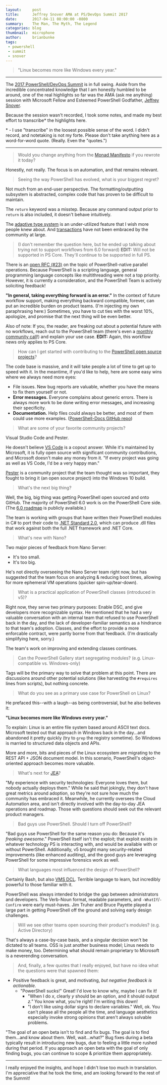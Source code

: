 ```yaml
---
layout:     post
title:      Jeffrey Snover AMA at PS/DevOps Summit 2017
date:       2017-04-11 08:00:00 -0800
summary:    The Man, The Myth, The Legend
categories: blog
thumbnail:  microphone
author:     brianbunke
tags:
 - powershell
 - summit
 - snover
---
```


> "Linux becomes more like Windows every year."

---

The [2017 PowerShell/DevOps Summit] is in full swing. Aside from the incredible concentrated knowledge that I am honestly humbled to be around, one of the real highlights so far was the AMA (ask me anything) session with Microsoft Fellow and Esteemed PowerShell Godfather, [Jeffrey Snover].

Because the session wasn't recorded, I took some notes, and made my best effort to transcribe* the highlights here.

\* - I use "transcribe" in the loosest possible sense of the word. I didn't record, and notetaking is not my forte. Please don't take anything here as a word-for-word quote. (Really. Even the "quotes.")

---

> Would you change anything from the [Monad Manifesto] if you rewrote it today?

Honestly, not really. The focus is on automation, and that remains relevant.

> Seeing the way PowerShell has evolved, what is your biggest regret?

Not much from an end-user perspective. The formatting/outputting subsystem is abstracted, complex code that has proven to be difficult to maintain.

The `return` keyword was a misstep. Because any command output prior to `return` is also included, it doesn't behave intuitively.

The [adaptive type system] is an under-utilized feature that I wish more people knew about. And [transactions] have not been embraced by the community at large.

> (I don't remember the question here, but he ended up talking about trying not to support workflows from 6.0 forward) **EDIT:** Will not be supported in PS Core. They'll continue to be supported in full PS.

There is an [open RFC (#23)] on the topic of PowerShell-native parallel operations. Because PowerShell is a scripting language, general programming language concepts like multithreading were not a top priority. However, it is currently a consideration, and the PowerShell Team is actively soliciting feedback!

**"In general, taking everything forward is an error."** In the context of future workflow support, making everything backward compatible, forever, can put an incredible burden on product teams. (I'm injecting my own paraphrasing here:) Sometimes, you have to cut ties with the worst 10%, apologize, and promise that the next thing will be even better.

Also of note: If you, the reader, are freaking out about a potential future with no workflows, reach out to the PowerShell team (there's even a [monthly community call]!) and explain your use case. **EDIT:** Again, this workflow news only applies to PS Core.

> How can I get started with contributing to the [PowerShell open source projects]?

The code base is massive, and it will take people a lot of time to get up to speed with it. In the meantime, if you'd like to help, here are some easy wins where we always need more eyes:

- File issues. New bug reports are valuable, whether you have the means to fix them yourself or not.
- **Error messages.** Everyone complains about generic errors. There is always more work to be done writing error messages, and increasing their specificity.
- **Documentation.** Help files could always be better, and most of them could use more examples. ([PowerShell-Docs GitHub repo])

> What are some of your favorite community projects?

Visual Studio Code and Pester.

He doesn't believe [VS Code] is a copout answer. While it's maintained by Microsoft, it is fully open source with significant community contributions, and Microsoft doesn't make any money from it. "If every project was going as well as VS Code, I'd be a very happy man."

[Pester] is a community project that the team thought was so important, they fought to bring it (an open source project) into the Windows 10 build.

> What's the next big thing?

Well, the big, big thing was getting PowerShell open sourced and onto GitHub. The majority of PowerShell 6.0 work is on the PowerShell Core side. (The [6.0 roadmap] is publicly available.)

The team is working with groups that have written their PowerShell modules in C# to port their code to [.NET Standard 2.0], which can produce .dll files that work against both the full .NET framework and .NET Core. 

> What's new with Nano?

Two major pieces of feedback from Nano Server:

- It's too small.
- It's too big.

He's not directly overseeing the Nano Server team right now, but has suggested that the team focus on analyzing & reducing boot times, allowing for more ephemeral VM operations (quicker spin-up/tear-down).

> What is a practical application of PowerShell classes (introduced in v5)?

Right now, they serve two primary purposes: Enable DSC, and give developers more recognizable syntax. He mentioned that he had a very valuable conversation with an internal team that refused to use PowerShell back in the day, and the lack of developer-familiar semantics as a hindrance to that team's adoption. Classes, and the effort to provide a more enforcable contract, were partly borne from that feedback. (I'm drastically simplifying here, sorry.)

The team's work on improving and extending classes continues.

> Can the PowerShell Gallery start segregating modules? (e.g. Linux-compatible vs. Windows-only)

Tags will be the primary way to solve that problem at this point. There are discussions around other potential solutions (like harvesting the `#requires` lines from scripts), but nothing concrete.

> What do you see as a primary use case for PowerShell on Linux?

He prefaced this--with a laugh--as being controversial, but he also believes it:

**"Linux becomes more like Windows every year."**

To explain: Linux is an entire file system based around ASCII text docs. Microsoft tested out that approach in Windows back in the day...and abandoned it pretty quickly (try to `grep` the registry sometime). So Windows is married to structured data objects and APIs.

More and more, bits and pieces of the Linux ecosystem are migrating to the REST API + JSON document model. In this scenario, PowerShell's object-oriented approach becomes more valuable.

> What's next for [JEA]?

"My experience with security technologies: Everyone loves them, but nobody actually deploys them." While he said that jokingly, they don't have great metrics around adoption, so they're not sure how much the community has embraced it. Meanwhile, he currently oversees the Cloud Automation area, and isn't directly involved with the day-to-day JEA operations and roadmap. Those with questions should seek out the relevant product managers.

> Bad guys use PowerShell. Should I turn off PowerShell?

"Bad guys use PowerShell for the same reason you do: Because it's _freaking awesome_." PowerShell itself isn't the exploit; that exploit exists in whatever technology PS is interacting with, and would be available with or without PowerShell. Additionally, v5 brought many security-related improvements (like enhanced auditing), and the good guys are leveraging PowerShell for some impressive forensics work as well.

> What languages most influenced the design of PowerShell?

Certainly Bash, but also [VMS DCL]. Terrible language to learn, but incredibly powerful to those familiar with it.

PowerShell was always intended to bridge the gap between administrators and developers. The Verb-Noun format, readable parameters, and `-WhatIf`/`-Confirm` were early must-haves. Jim Truher and Bruce Payette played a large part in getting PowerShell off the ground and solving early design challenges.

> Will we see other teams open sourcing their product's modules? (e.g. Active Directory)

That's always a case-by-case basis, and a singular decision won't be dictated to all teams. OSS is just another business model; Linus needs to make money, too. Determining what should remain proprietary to Microsoft is a neverending conversation.

> And, finally, a few quotes that I really enjoyed, but have no idea what the questions were that spawned them:

- Positive feedback is great, and motivating, _but negative feedback is actionable._
  - "PowerShell sucks!" Great! I'd love to know why, maybe I can fix it!
    - "When I do _x_, clearly _y_ should be an option, and it should output _z."_ You know what, you're right! I'm writing this down!
    - "I don't like using dollar signs to declare variables." Well, ok. You can't please all the people all the time, and language aesthetics especially invoke strong opinions that aren't always solvable problems.

"The goal of an open beta isn't to find and fix bugs. The goal is to find them...and know about them. Well, wait...what?" Bug fixes during a beta typically result in introducing new bugs, due to feeling a little more rushed during that period. If you approach an open beta with the goal of only finding bugs, you can continue to scope & prioritize them appropriately.

---

I really enjoyed the insights, and hope I didn't lose too much in translation. I'm appreciative that he took the time, and am looking forward to the rest of the Summit!



[2017 PowerShell/DevOps Summit]: https://powershell.org/summit/
[Jeffrey Snover]: https://twitter.com/jsnover
[Monad Manifesto]: http://www.jsnover.com/blog/2011/10/01/monad-manifesto/
[adaptive type system]: https://blogs.msdn.microsoft.com/powershell/2008/09/06/hate-add-member-powershells-adaptive-type-system-to-the-rescue/
[transactions]: https://msdn.microsoft.com/en-us/powershell/reference/5.1/microsoft.powershell.core/about/about_transactions
[open RFC (#23)]: https://github.com/PowerShell/PowerShell-RFC/issues/85
[monthly community call]: https://blogs.msdn.microsoft.com/powershell/2017/03/30/regular-cadence-for-powershell-core-community-call/
[PowerShell open source projects]: https://github.com/PowerShell
[PowerShell-Docs GitHub repo]: https://github.com/PowerShell/PowerShell-Docs
[VS Code]: https://code.visualstudio.com/
[Pester]: https://github.com/pester/Pester
[6.0 roadmap]: https://github.com/PowerShell/PowerShell/issues/3046
[.NET Standard 2.0]: https://blogs.msdn.microsoft.com/dotnet/2016/09/26/introducing-net-standard/
[JEA]: https://msdn.microsoft.com/en-us/powershell/jea/overview
[VMS DCL]: https://en.wikipedia.org/wiki/DIGITAL_Command_Language
